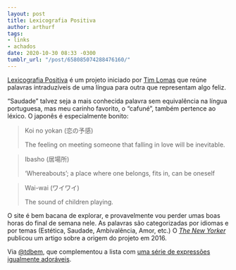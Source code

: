 ```yaml
---
layout: post
title: Lexicografia Positiva
author: arthurf
tags:
- links
- achados
date: 2020-10-30 08:33 -0300
tumblr_url: "/post/658085074288476160/"
---
```

[Lexicografia Positiva](https://hifisamurai.github.io/lexicography/) é um projeto iniciado por [Tim Lomas](https://www.drtimlomas.com/) que reúne palavras intraduzíveis de uma língua para outra que representam algo feliz.

“Saudade” talvez seja a mais conhecida palavra sem equivalência na língua portuguesa, mas meu carinho favorito, o “cafuné”, também pertence ao léxico. O japonês é especialmente bonito:

> Koi no yokan (恋の予感)
>
> The feeling on meeting someone that falling in love will be inevitable.

> Ibasho (居場所)
>
> ‘Whereabouts’; a place where one belongs, fits in, can be oneself

> Wai-wai (ワイワイ)
>
> The sound of children playing.

O site é bem bacana de explorar, e provavelmente vou perder umas boas horas do final de semana nele. As palavras são categorizadas por idiomas e por temas (Estética, Saudade, Ambivalência, Amor, etc.) O [*The New Yorker*](https://www.newyorker.com/tech/annals-of-technology/the-glossary-of-happiness) publicou um artigo sobre a origem do projeto em 2016.

Via [@tdbem](https://twitter.com/tdbem/status/1321970965769789444), que complementou a lista com [uma série de expressões igualmente adoráveis](https://twitter.com/tdbem/status/1321975537682841602).
